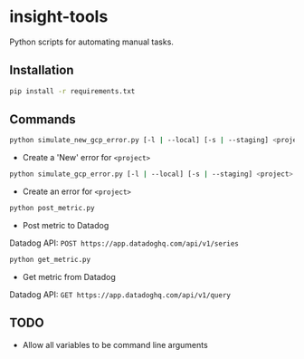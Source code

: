 # insight-tools
Python scripts for automating manual tasks.

## Installation
```bash
pip install -r requirements.txt
```

## Commands

```bash
python simulate_new_gcp_error.py [-l | --local] [-s | --staging] <project>
```

* Create a 'New' error for `<project>`

```bash
python simulate_gcp_error.py [-l | --local] [-s | --staging] <project>
```

* Create an error for `<project>`

```bash
python post_metric.py
```

* Post metric to Datadog

Datadog API: `POST https://app.datadoghq.com/api/v1/series`

```bash
python get_metric.py
```

* Get metric from Datadog

Datadog API: `GET https://app.datadoghq.com/api/v1/query`


## TODO
* Allow all variables to be command line arguments